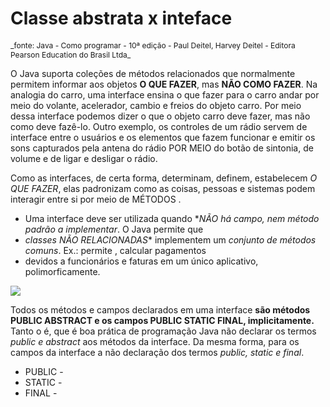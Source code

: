 # Classe abstrata x inteface

<p style="font-size: 12px">_fonte: Java - Como programar - 10ª edição - Paul Deitel, Harvey Deitel - Editora Pearson Education do Brasil Ltda_</p>


O Java suporta coleções de métodos relacionados que normalmente permitem informar aos objetos **O QUE FAZER**, mas **NÃO COMO FAZER**. Na analogia do carro, uma interface ensina o que fazer para o carro andar por meio do volante, acelerador, cambio e freios do objeto carro. Por meio dessa interface podemos dizer o que o objeto carro deve fazer, mas não como deve fazê-lo. Outro exemplo, os controles de um rádio  servem de interface entre o usuários e os elementos que fazem funcionar e emitir os sons capturados pela antena do rádio POR MEIO do botão de sintonia, de volume e de ligar e desligar o rádio.

Como as interfaces, de certa forma, determinam, definem, estabelecem _O QUE FAZER_, elas padronizam como as coisas, pessoas e sistemas podem interagir entre si por meio de MÉTODOS .

 - Uma interface deve ser utilizada quando **NÃO há campo, nem método padrão a implementar*. O Java permite que
 - *classes NÃO RELACIONADAS** implementem um _conjunto de métodos comuns_. Ex.: permite , calcular pagamentos
 - devidos a funcionários e faturas em um único aplicativo, polimorficamente.

<image src="https://github.com/shnonomura/diarioProgramacao/blob/master/imagem/java-interfaces.jpg">

Todos os métodos e campos declarados em uma interface **são métodos PUBLIC ABSTRACT e os campos PUBLIC STATIC FINAL, implicitamente.** Tanto o é, que é boa prática de programação Java não declarar os termos _public e abstract_ aos métodos da interface. Da mesma forma, para os campos da interface a não declaração dos termos _public, static e final_.

 - PUBLIC - 
 - STATIC -
 - FINAL - 
  
